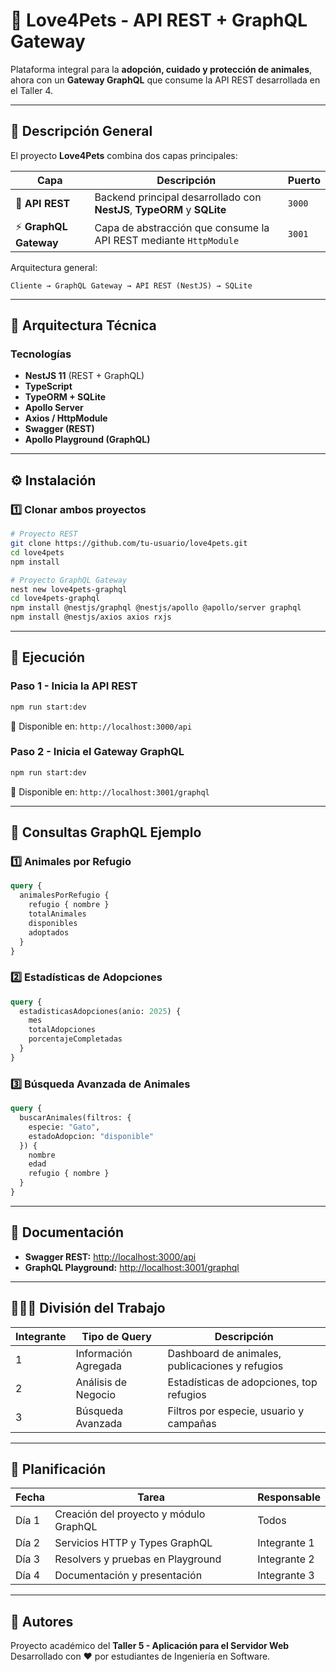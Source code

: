 # 🐾 Love4Pets - API REST + GraphQL Gateway

Plataforma integral para la **adopción, cuidado y protección de animales**, ahora con un **Gateway GraphQL** que consume la API REST desarrollada en el Taller 4.

---

## 📘 Descripción General

El proyecto **Love4Pets** combina dos capas principales:

| Capa | Descripción | Puerto |
|------|--------------|--------|
| 🧩 **API REST** | Backend principal desarrollado con **NestJS**, **TypeORM** y **SQLite** | `3000` |
| ⚡ **GraphQL Gateway** | Capa de abstracción que consume la API REST mediante `HttpModule` | `3001` |

Arquitectura general:

```
Cliente → GraphQL Gateway → API REST (NestJS) → SQLite
```

---

## 🧱 Arquitectura Técnica

### Tecnologías
- **NestJS 11** (REST + GraphQL)
- **TypeScript**
- **TypeORM + SQLite**
- **Apollo Server**
- **Axios / HttpModule**
- **Swagger (REST)**
- **Apollo Playground (GraphQL)**

---

## ⚙️ Instalación

### 1️⃣ Clonar ambos proyectos
```bash
# Proyecto REST
git clone https://github.com/tu-usuario/love4pets.git
cd love4pets
npm install

# Proyecto GraphQL Gateway
nest new love4pets-graphql
cd love4pets-graphql
npm install @nestjs/graphql @nestjs/apollo @apollo/server graphql
npm install @nestjs/axios axios rxjs
```

---

## 🚀 Ejecución

### Paso 1 - Inicia la API REST
```bash
npm run start:dev
```
📍 Disponible en: `http://localhost:3000/api`

### Paso 2 - Inicia el Gateway GraphQL
```bash
npm run start:dev
```
📍 Disponible en: `http://localhost:3001/graphql`

---

## 🧩 Consultas GraphQL Ejemplo

### 1️⃣ Animales por Refugio
```graphql
query {
  animalesPorRefugio {
    refugio { nombre }
    totalAnimales
    disponibles
    adoptados
  }
}
```

### 2️⃣ Estadísticas de Adopciones
```graphql
query {
  estadisticasAdopciones(anio: 2025) {
    mes
    totalAdopciones
    porcentajeCompletadas
  }
}
```

### 3️⃣ Búsqueda Avanzada de Animales
```graphql
query {
  buscarAnimales(filtros: {
    especie: "Gato",
    estadoAdopcion: "disponible"
  }) {
    nombre
    edad
    refugio { nombre }
  }
}
```

---

## 📄 Documentación

- **Swagger REST:** [http://localhost:3000/api](http://localhost:3000/api)
- **GraphQL Playground:** [http://localhost:3001/graphql](http://localhost:3001/graphql)

---

## 🧑‍🤝‍🧑 División del Trabajo

| Integrante | Tipo de Query | Descripción |
|-------------|----------------|--------------|
| 1 | Información Agregada | Dashboard de animales, publicaciones y refugios |
| 2 | Análisis de Negocio | Estadísticas de adopciones, top refugios |
| 3 | Búsqueda Avanzada | Filtros por especie, usuario y campañas |

---

## 📅 Planificación

| Fecha | Tarea | Responsable |
|--------|--------|--------------|
| Día 1 | Creación del proyecto y módulo GraphQL | Todos |
| Día 2 | Servicios HTTP y Types GraphQL | Integrante 1 |
| Día 3 | Resolvers y pruebas en Playground | Integrante 2 |
| Día 4 | Documentación y presentación | Integrante 3 |

---

## 🧾 Autores

Proyecto académico del **Taller 5 - Aplicación para el Servidor Web**  
Desarrollado con ❤️ por estudiantes de Ingeniería en Software.
